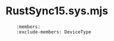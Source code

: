 # RustSync15.sys.mjs
```{js:autoclass} RustSync15.sys.DeviceType
    :members:
    :exclude-members: DeviceType
```
